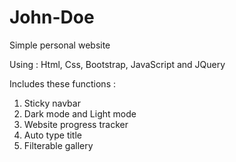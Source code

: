 # John-Doe
Simple personal website

Using : Html, Css, Bootstrap, JavaScript and JQuery

Includes these functions :

1. Sticky navbar
2. Dark mode and Light mode
3. Website progress tracker
4. Auto type title
5. Filterable gallery
